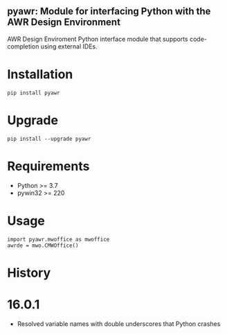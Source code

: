 ## pyawr: Module for interfacing Python with the AWR Design Environment 

AWR Design Enviroment Python interface module that supports code-completion using external IDEs. 

# Installation
    pip install pyawr

# Upgrade

    pip install --upgrade pyawr

# Requirements
* Python >= 3.7
* pywin32 >= 220

# Usage

    import pyawr.mwoffice as mwoffice
	awrde = mwo.CMWOffice()
	
# History

# 16.0.1
* Resolved variable names with double underscores that Python crashes

